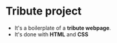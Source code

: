 # Tribute project

* It's a boilerplate of a **tribute webpage**.
* It's done with **HTML** and **CSS**
